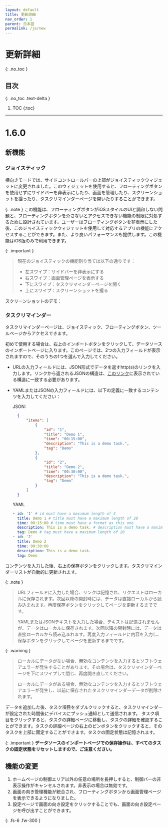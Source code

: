 ```yaml
---
layout: default
title: 更新詳細
nav_order: 1
parent: 日本語
permalink: /ja/new
---
```


# 更新詳細
{: .no_toc }

## 目次
{: .no_toc .text-delta }

1. TOC
{:toc}

---

# 1.6.0

## 新機能

### ジョイスティック

横向きモードでは、サイドコントロールバーの上部がジョイスティックウィジェットに変更されました。このウィジェットを使用すると、フローティングボタンを使用せずにサイドバーを非表示にしたり、画面を管理したり、スクリーンショットを撮ったり、タスクリマインダーページを開いたりすることができます。

{: .note }
この機能は、フローティングボタンがiOSスタイルのUIと調和しない問題と、フローティングボタンを介さないとアクセスできない機能の制限に対処するために設計されています。ユーザーはフローティングボタンを非表示にした後、このジョイスティックウィジェットを使用して対応するアプリの機能にアクセスすることができます。また、より良いパフォーマンスも提供します。この機能はiOS版のみで利用できます。

{: .important }
> 現在のジョイスティックの機能割り当ては以下の通りです：
>   - 左スワイプ：サイドバーを非表示にする
>   - 右スワイプ：画面管理ページを表示する
>   - 下にスワイプ：タスクリマインダーページを開く
>   - 上にスワイプ：スクリーンショットを撮る

スクリーンショットのデモ：
[]()

### タスクリマインダー

タスクリマインダーページは、ジョイスティック、フローティングボタン、ツールページからアクセスできます。

初めて使用する場合は、右上のインポートボタンをクリックして、データソースのインポートページに入ります。このページでは、2つの入力フィールドが表示されますので、そのうちの1つを選んで入力してください。

- URLの入力フィールドには、JSON形式でデータを返すhttp(s)のリンクを入力します。リンクから返されるJSONの構造は、[このリンク](https://conntower.github.io/data/json/CT_tasks.json)に表示されている構造に一致する必要があります。

- YAMLまたはJSONの入力フィールドには、以下の定義に一致するコンテンツを入力してください：

  JSON:
  ```json
    {
        "items": [
            {
                "id": "1",
                "title": "Demo 1",
                "time": "00:15:00",
                "description": "This is a demo task.",
                "tag": "Demo"
            },
            {
                "id": "2",
                "title": "Demo 2",
                "time": "00:30:00",
                "description": "This is a demo task.",
                "tag": "Demo"
            }
        ]
    }
  ```

  YAML
  ```yaml
  - id: '1' # id must have a maximum length of 3
    title: Demo 1 # title must have a maximum length of 20
    time: 00:15:00 # time must have a format as this one
    description: This is a demo task. # description must have a maximum length of 200
    tag: Demo # tag must have a maximum length of 20
  - id: '2'
    title: Demo 2
    time: 00:30:00
    description: This is a demo task.
    tag: Demo
  ```

コンテンツを入力した後、右上の保存ボタンをクリックします。タスクリマインダーリストが自動的に更新されます。

{: .note }
> URLフィールドに入力した場合、リンクは記憶され、リクエストはローカルに保存されます。次回以降の開封時には、データは直接ローカルから読み込まれます。再度保存ボタンをクリックしてページを更新するまでです。
>
> YAMLまたはJSONテキストを入力した場合、テキストは記憶されませんが、データはローカルに保存されます。次回以降の開封時には、データは直接ローカルから読み込まれます。再度入力フィールドに内容を入力し、保存ボタンをクリックしてページを更新するまでです。

{: .warning }
> ローカルにデータがない場合、無効なコンテンツを入力するとソフトウェアエラーが発生することがあります。その場合は、タスクリマインダーページを下にスワイプして閉じ、再度開き直してください。
>
> ローカルにデータがある場合、無効なコンテンツを入力するとソフトウェアエラーが発生し、以前に保存されたタスクリマインダーデータが削除されます。

データを追加した後、タスク項目をダブルクリックすると、タスクリマインダーが設定された時間後にデバイスにプッシュ通知として送信されます。
タスク項目をクリックすると、タスクの詳細ページに移動し、タスクの詳細を確認することができます。タスクの詳細ページの右上のピンボタンをクリックすると、そのタスクを上部に固定することができます。タスクの固定状態は記憶されます。

{: .important }
**データソースのインポートページでの保存操作は、すべてのタスクの固定状態をリセットしますので、ご注意ください。**

## 機能の変更

1. ホームページの制御エリア以外の任意の場所を長押しすると、制御バーの非表示操作がキャンセルされます。非表示の場合は無効です。
2. 画面の向き管理機能が統合され、フローティングボタンから画面管理ページを表示できるようになりました。
3. 設定ページで画面の向き設定をクリックすることでも、画面の向き設定ページを呼び出すことができます。

{: .fs-6 .fw-300 }
